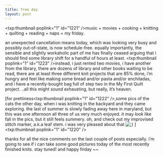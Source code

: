 ```yaml
---
title: free day    
layout: post
---
```


<span class="pic"><txp:thumbnail poplink="1" id="1221" /></span>music + movies + cooking + knitting + quilting + reading + naps = my friday.

an unexpected cancellation means today, which was looking very busy and possibly out-of-state, is now schedule-free. equally importantly, the sensible and slightly workaholic part of me has finally ceased arguing that i should find some library shift for a handful of hours at least. <span class="picl"><txp:thumbnail poplink="1" id="1223" /></span>instead, i just rented two movies, i have another from the library, there are dozens of library and other books waiting to be read, there are at least three different knit projects that are 85% done, i&#8217;m hungry and feel like making some bread and/or pasta and/or enchiladas, and i have a recently-bought bag full of step two in the My First Quilt project. ..all this might *sound* exhausting, but really, it&#8217;s heaven. 

[for prettiness<span class="pic"><txp:thumbnail poplink="1" id="1222" /></span>,some pics of the cats the other day, when i was knitting in the backyard and they came exploring. the last of summer is slowly fading away here in maryland, but this was one afternoon all three of us very much enjoyed. it may *look* like fall in the pics, but it still feels summery. oh, and check out my improvised stitch marker, a.k.a leaf stem. i was very pleased about that <img src="http://localhost:8888/wordpress/wp-includes/images/smilies/icon_wink.gif" alt=";)" class="wp-smiley" /> ]<span class="picl"><txp:thumbnail poplink="1" id="1220" /></span>

thanks for all the nice comments on the last couple of posts especially. i&#8217;m going to see if i can take some good pictures today of the most recently finished knits. stay tuned! and happy friday ~~